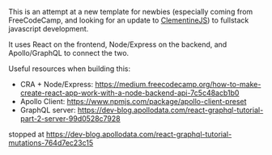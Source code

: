 This is an attempt at a new template for newbies (especially coming from FreeCodeCamp, and looking for an update to [ClementineJS](http://www.clementinejs.com/tutorials/tutorial-beginner.html)) to fullstack javascript development.

It uses React on the frontend, Node/Express on the backend, and Apollo/GraphQL to connect the two.

Useful resources when building this:

- CRA + Node/Express: https://medium.freecodecamp.org/how-to-make-create-react-app-work-with-a-node-backend-api-7c5c48acb1b0
- Apollo Client: https://www.npmjs.com/package/apollo-client-preset
- GraphQL server: https://dev-blog.apollodata.com/react-graphql-tutorial-part-2-server-99d0528c7928

stopped at <https://dev-blog.apollodata.com/react-graphql-tutorial-mutations-764d7ec23c15>